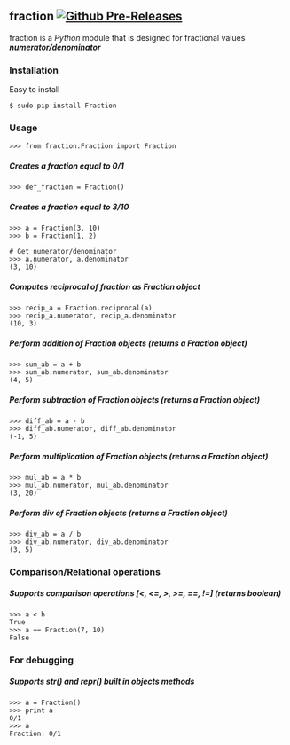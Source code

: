 ## fraction  [![Github Pre-Releases](http://squiblab.com/total.svg)](https://pypi.python.org/pypi/Fraction/0.3)

fraction is a _Python_ module that is designed for fractional values **_numerator/denominator_**

### Installation
Easy to install
```
$ sudo pip install Fraction
```
### Usage
```
>>> from fraction.Fraction import Fraction
```
##### Creates a fraction equal to 0/1
```
>>> def_fraction = Fraction()
```
##### Creates a fraction equal to 3/10
```
>>> a = Fraction(3, 10)
>>> b = Fraction(1, 2)

# Get numerator/denominator
>>> a.numerator, a.denominator
(3, 10)
```
##### Computes reciprocal of fraction as Fraction object
```
>>> recip_a = Fraction.reciprocal(a)
>>> recip_a.numerator, recip_a.denominator
(10, 3)
```
##### Perform addition of Fraction objects (returns a Fraction object)
```
>>> sum_ab = a + b
>>> sum_ab.numerator, sum_ab.denominator
(4, 5)
```
##### Perform subtraction of Fraction objects (returns a Fraction object)
```
>>> diff_ab = a - b
>>> diff_ab.numerator, diff_ab.denominator
(-1, 5)
```
##### Perform multiplication of Fraction objects (returns a Fraction object)
```
>>> mul_ab = a * b
>>> mul_ab.numerator, mul_ab.denominator
(3, 20)
```
##### Perform div of Fraction objects (returns a Fraction object)
```
>>> div_ab = a / b
>>> div_ab.numerator, div_ab.denominator
(3, 5)
```
### Comparison/Relational operations
##### Supports comparison operations [<, <=, >, >=, ==, !=] (returns boolean)
```
>>> a < b
True
>>> a == Fraction(7, 10)
False
```
### For debugging 
##### Supports str() and repr() built in objects methods
```
>>> a = Fraction()
>>> print a
0/1
>>> a
Fraction: 0/1
```
